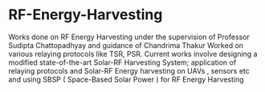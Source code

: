 # RF-Energy-Harvesting

Works done on RF Energy Harvesting under the supervision of Professor Sudipta Chattopadhyay and guidance of Chandrima Thakur
Worked on various relaying protocols like TSR, PSR. Current works involve designing a modified state-of-the-art Solar-RF Harvesting System; application of relaying protocols and Solar-RF Energy harvesting on UAVs , sensors etc and using SBSP ( Space-Based Solar Power ) for RF Energy Harvesting
